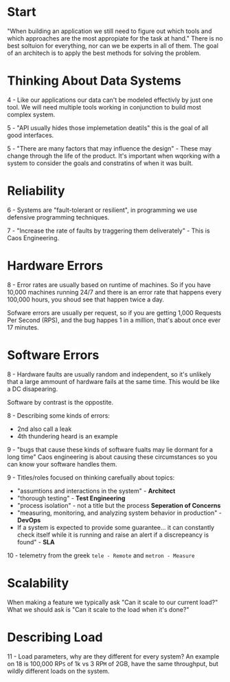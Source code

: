 # Start
"When building an application we still need to figure out which tools and which approaches are the most appropiate for the task at hand." There is no best soltuion for everything, nor can we be experts in all of them.  The goal of an architech is to apply the best methods for solving the problem.

# Thinking About Data Systems
4 - Like our applications our data can't be modeled effectivly by just one tool.  We will need multiple tools working in conjunction to build most complex system.

5 - "API usually hides those implemetation deatils" this is the goal of all good interfaces.

5 - "There are many factors that may influence the design" - These may change through the life of the product.  It's important when wqorking with a system to consider the goals and constratins of when it was built.

# Reliability
6 - Systems are "fault-tolerant or resilient", in programming we use defensive programming techniques.

7 - "Increase the rate of faults by traggering them deliverately" - This is Caos Engineering.

# Hardware Errors
8 - Error rates are usually based on runtime of machines.  So if you have 10,000 machines running 24/7 and there is an error rate that happens every 100,000 hours, you shoud see that happen twice a day.

Sofware errors are usually per request, so if you are getting 1,000 Requests Per Second (RPS), and the bug happes 1 in a million, that's about once ever 17 minutes.

# Software Errors
8 - Hardware faults are usually random and independent, so it's unlikely that a large ammount of hardware fails at the same time.  This would be like a DC disapearing.

Software by contrast is the oppostite.

8 - Describing some kinds of errors:
- 2nd also call a leak
- 4th thundering heard is an example

9 - "bugs that cause these kinds of software fualts may lie dormant for a long time" Caos engineering is about causing these circumstances so you can know your software handles them.

9 - Titles/roles focused on thinking carefually about topics:
- "assumtions and interactions in the system" - **Architect**
- "thorough testing" - **Test Engineering**
- "process isolation" - not a title but the process **Seperation of Concerns**
- "measuring, monitoring, and analyzing system behavior in production" - **DevOps**
- If a system is expected to provide some guarantee... it can constantly check itself while it is running and raise an alert if a discrepeancy is found" - **SLA**

10 - telemetry from the greek `tele - Remote` and `metron - Measure`

# Scalability
When making a feature we typically ask "Can it scale to our current load?"  What we should ask is "Can it scale to the load when it's done?"

# Describing Load
11 - Load parameters, why are they different for every system?
An example on 18 is 100,000 RP`S` of 1k vs 3 RP`M` of 2GB, have the same throughput, but wildly different loads on the system.
